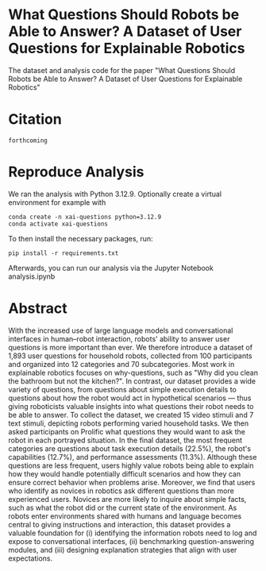 # What Questions Should Robots be Able to Answer? A Dataset of User Questions for Explainable Robotics
The dataset and analysis code for the paper "What Questions Should Robots be Able to Answer? A Dataset of User Questions for Explainable Robotics" 

# Citation
```
forthcoming
```

# Reproduce Analysis

We ran the analysis with Python 3.12.9. Optionally create a virtual environment for example with
```
conda create -n xai-questions python=3.12.9
conda activate xai-questions
```

To then install the necessary packages, run:
```
pip install -r requirements.txt
```
Afterwards, you can run our analysis via the Jupyter Notebook analysis.ipynb

# Abstract
With the increased use of large language models and conversational interfaces in human–robot interaction, robots' ability to answer user questions is more important than ever.
We therefore introduce a dataset of 1,893 user questions for household robots, collected from 100 participants and organized into 12 categories and 70 subcategories. Most work in explainable robotics focuses on 
why-questions, such as "Why did you clean the bathroom but not the kitchen?". In contrast, our dataset provides a wide variety of questions, from questions about simple execution details to questions about how the robot would act in hypothetical scenarios —  thus giving roboticists valuable insights into what questions their robot needs to be able to answer. To collect the dataset, we created 15 video stimuli and 7 text stimuli, depicting robots performing varied household tasks. We then asked participants on Prolific what questions they would want to ask the robot in each portrayed situation. In the final dataset, the most frequent categories are questions about task execution details (22.5%), the robot's capabilities (12.7%), and performance assessments (11.3%). 
Although these questions are less frequent, users highly value robots being able to explain how they would handle potentially difficult scenarios and how they can ensure correct behavior when problems arise. Moreover, we find that users who identify as novices in robotics ask different questions than more experienced users. Novices are more likely to inquire about simple facts, such as what the robot did or the current state of the environment. 
As robots enter environments shared with humans and language becomes central to giving instructions and interaction, this dataset provides a valuable foundation for (i) identifying the information robots need to log and expose to conversational interfaces, (ii) benchmarking question-answering modules, and (iii) designing explanation strategies that align with user expectations.
